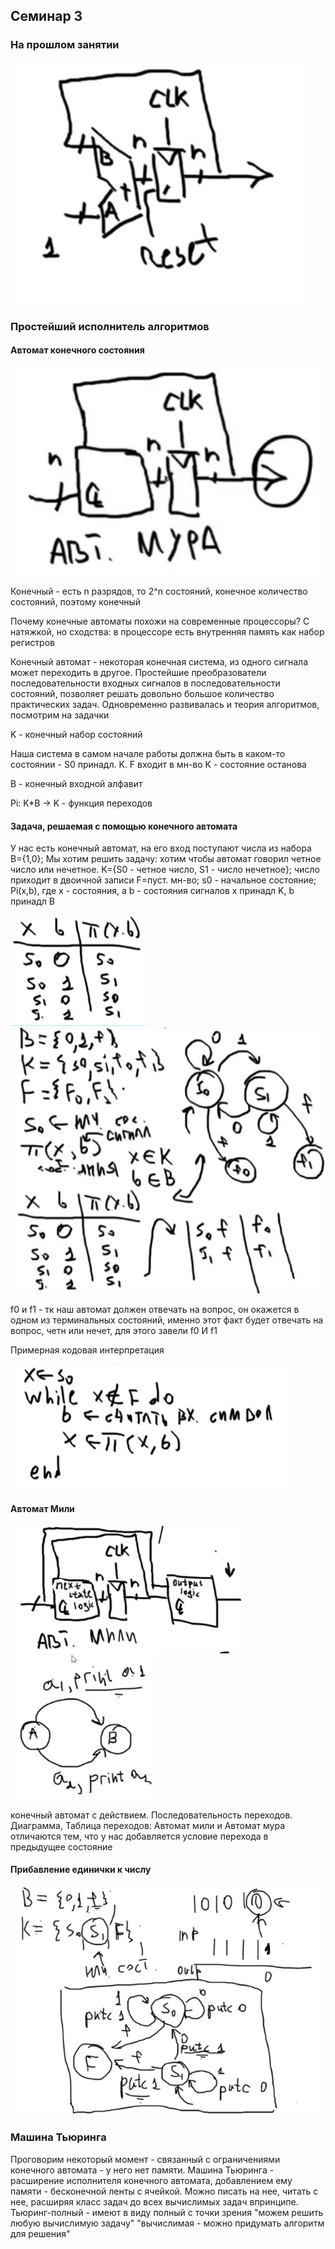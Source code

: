 ## Семинар 3

### На прошлом занятии
![alt text](image.png)

### Простейший исполнитель алгоритмов

#### Автомат конечного состояния

![alt text](image-1.png)

Конечный - есть n разрядов, то 2^n состояний, конечное количество состояний, поэтому конечный

Почему конечные автоматы похожи на современные процессоры? С натяжкой, но сходства: в процессоре есть внутренняя память как набор регистров

Конечный автомат - некоторая конечная система, из одного сигнала может переходить в другое. Простейшие преобразователи последовательности входных сигналов в последовательности состояний, позволяет решать довольно большое количество практических задач. Одновременно развивалась и теория алгоритмов, посмотрим на задачки

K - конечный набор состояний

Наша система в самом начале работы должна быть в каком-то состоянии - S0 принадл. K. F входит в мн-во K - состояние останова 

B - конечный входной алфавит 

Pi: K*B -> K - функция переходов

#### Задача, решаемая с помощью конечного автомата
У нас есть конечный автомат, на его вход поступают числа из набора B={1,0}; 
Мы хотим решить задачу: хотим чтобы автомат говорил четное число или нечетное.
K={S0 - четное число, S1 - число нечетное}; число приходит в двоичной записи 
F=пуст. мн-во; s0 - начальное состояние;
Pi(x,b), где x - состояния, а b - состояния сигналов x принадл K, b принадл B

![alt text](image-2.png) ![alt text](image-5.png)

f0 и f1 - тк наш автомат должен отвечать на вопрос, он окажется в одном из терминальных состояний, именно этот факт будет отвечать на вопрос, четн или нечет, для этого завели f0 И f1

Примерная кодовая интерпретация

![alt text](image-6.png)

#### Автомат Мили 

![alt text](image-7.png) ![alt text](image-8.png)

конечный автомат с действием. Последовательность переходов. Диаграмма, Таблица переходов:
Автомат мили и Автомат мура отличаются тем, что у нас добавляется условие перехода в предыдущее состояние

#### Прибавление единички к числу 

![alt text](image-9.png)

### Машина Тьюринга

Проговорим некоторый момент - связанный с ограничениями конечного автомата - у него нет памяти. Машина Тьюринга - расширение исполнителя конечного автомата, добавлением ему памяти - бесконечной ленты с ячейкой. Можно писать на нее, читать с нее, расширяя класс задач до всех вычислимых задач впринципе. Тьюринг-полный - имеют в виду полный с точки зрения "можем решить любую вычислимую задачу" "вычислимая - можно придумать алгоритм для решения" 






